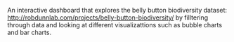 An interactive dashboard that explores the belly button biodiversity dataset: http://robdunnlab.com/projects/belly-button-biodiversity/
by filltering through data and looking at different visualizattions such as bubble charts and bar charts.
